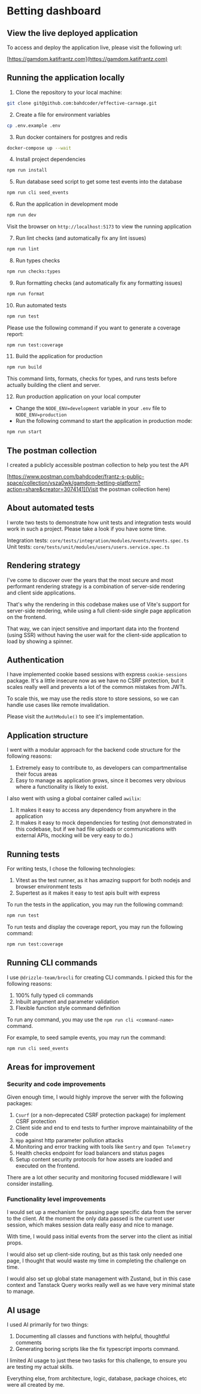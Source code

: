 # Betting dashboard

## View the live deployed application

To access and deploy the application live, please visit the following url:

[https://gamdom.katifrantz.com](https://gamdom.katifrantz.com)

## Running the application locally

1. Clone the repository to your local machine:

```bash
git clone git@github.com:bahdcoder/effective-carnage.git
```

2. Create a file for environment variables

```bash
cp .env.example .env
```

3. Run docker containers for postgres and redis

```bash
docker-compose up --wait
```

4. Install project dependencies

```bash
npm run install
```

5. Run database seed script to get some test events into the database

```bash
npm run cli seed_events
```

6. Run the application in development mode

```bash
npm run dev
```

Visit the browser on `http://localhost:5173` to view the running application

7. Run lint checks (and automatically fix any lint issues)

```bash
npm run lint
```

8. Run types checks

```bash
npm run checks:types
```

9. Run formatting checks (and automatically fix any formatting issues)

```bash
npm run format
```

10. Run automated tests

```bash
npm run test
```

Please use the following command if you want to generate a coverage report:

```bash
npm run test:coverage
```

11. Build the application for production

```bash
npm run build
```

This command lints, formats, checks for types, and runs tests before actually building the client and server.

12. Run production application on your local computer

- Change the `NODE_ENV=development` variable in your `.env` file to `NODE_ENV=production`
- Run the following command to start the application in production mode:

```bash
npm run start
```

## The postman collection

I created a publicly accessible postman collection to help you test the API

[https://www.postman.com/bahdcoder/frantz-s-public-space/collection/vsza0wk/gamdom-betting-platform?action=share&creator=3074141](Visit the postman collection here)

## About automated tests

I wrote two tests to demonstrate how unit tests and integration tests would work in such a project. Please take a look if you have some time.

Integration tests: `core/tests/integration/modules/events/events.spec.ts`
Unit tests: `core/tests/unit/modules/users/users.service.spec.ts`

## Rendering strategy

I've come to discover over the years that the most secure and most performant rendering strategy is a combination of server-side rendering and client side applications.

That's why the rendering in this codebase makes use of Vite's support for server-side rendering, while using a full client-side single page application on the frontend.

That way, we can inject sensitive and important data into the frontend (using SSR) without having the user wait for the client-side application to load by showing a spinner.

## Authentication

I have implemented cookie based sessions with express `cookie-sessions` package. It's a little insecure now as we have no CSRF protection, but it scales really well and prevents a lot of the common mistakes from JWTs.

To scale this, we may use the redis store to store sessions, so we can handle use cases like remote invalidation.

Please visit the `AuthModule()` to see it's implementation.

## Application structure

I went with a modular approach for the backend code structure for the following reasons:

1. Extremely easy to contribute to, as developers can compartmentalise their focus areas
2. Easy to manage as application grows, since it becomes very obvious where a functionality is likely to exist.

I also went with using a global container called `awilix`:

1. It makes it easy to access any dependency from anywhere in the application
2. It makes it easy to mock dependencies for testing (not demonstrated in this codebase, but if we had file uploads or communications with external APIs, mocking will be very easy to do.)

## Running tests

For writing tests, I chose the following technologies:

1. Vitest as the test runner, as it has amazing support for both nodejs and browser environment tests
2. Supertest as it makes it easy to test apis built with express

To run the tests in the application, you may run the following command:

```bash
npm run test
```

To run tests and display the coverage report, you may run the following command:

```bash
npm run test:coverage
```

## Running CLI commands

I use `@drizzle-team/brocli` for creating CLI commands. I picked this for the following reasons:

1. 100% fully typed cli commands
2. Inbuilt argument and parameter validation
3. Flexible function style command definition

To run any command, you may use the `npm run cli <command-name>` command.

For example, to seed sample events, you may run the command:

```bash
npm run cli seed_events
```

## Areas for improvement

### Security and code improvements

Given enough time, I would highly improve the server with the following packages:

1. `Csurf` (or a non-deprecated CSRF protection package) for implement CSRF protection
2. Client side and end to end tests to further improve maintainability of the code
3. `Hpp` against http parameter pollution attacks
4. Monitoring and error tracking with tools like `Sentry` and `Open Telemetry`
5. Health checks endpoint for load balancers and status pages
6. Setup content security protocols for how assets are loaded and executed on the frontend.

There are a lot other security and monitoring focused middleware I will consider installing.

### Functionality level improvements

I would set up a mechanism for passing page specific data from the server to the client. At the moment the only data passed is the current user session, which makes session data really easy and nice to manage.

With time, I would pass initial events from the server into the client as initial props.

I would also set up client-side routing, but as this task only needed one page, I thought that would waste my time in completing the challenge on time.

I would also set up global state management with Zustand, but in this case context and Tanstack Query works really well as we have very minimal state to manage.

## AI usage

I used AI primarily for two things:

1. Documenting all classes and functions with helpful, thoughtful comments
2. Generating boring scripts like the fix typescript imports command.

I limited AI usage to just these two tasks for this challenge, to ensure you are testing my actual skills.

Everything else, from architecture, logic, database, package choices, etc were all created by me.
